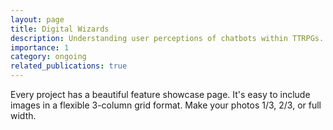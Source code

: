 ```yaml
---
layout: page
title: Digital Wizards
description: Understanding user perceptions of chatbots within TTRPGs.
importance: 1
category: ongoing
related_publications: true
---
```


Every project has a beautiful feature showcase page.
It's easy to include images in a flexible 3-column grid format.
Make your photos 1/3, 2/3, or full width.
